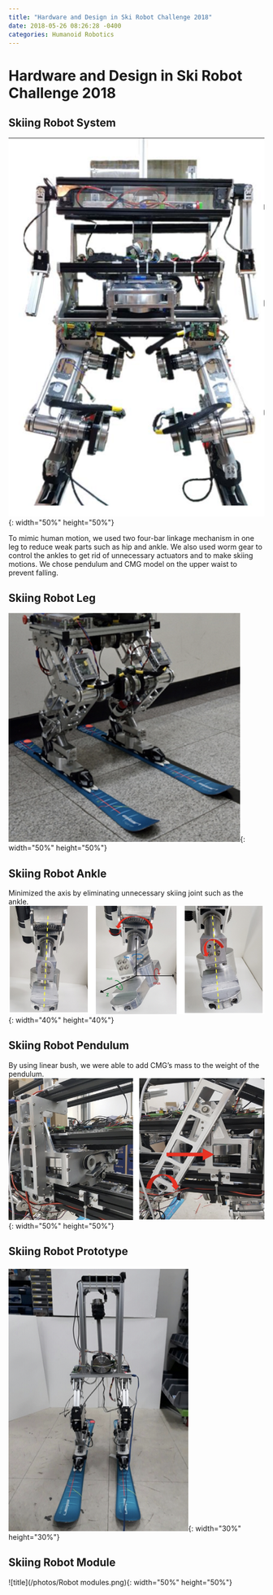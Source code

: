 ```yaml
---
title: "Hardware and Design in Ski Robot Challenge 2018"
date: 2018-05-26 08:26:28 -0400
categories: Humanoid Robotics
---
```


# Hardware and Design in Ski Robot Challenge 2018
## Skiing Robot System
![title](/photos/Skirobot_body.png){: width="50%" height="50%"}

To mimic human motion, we used two four-bar linkage mechanism in one leg to reduce weak parts such as hip and ankle. We also used worm gear to control the ankles to get rid of unnecessary actuators and to make skiing motions. We chose pendulum and CMG model on the upper waist to prevent falling. 

## Skiing Robot Leg
![title](/photos/Skirobot_leg.png){: width="50%" height="50%"}

## Skiing Robot Ankle
Minimized the axis by eliminating unnecessary skiing joint such as the ankle.
![title](/photos/Skirobot_ankle.png){: width="40%" height="40%"}

## Skiing Robot Pendulum
By using linear bush, we were able to add CMG’s mass to the weight of the pendulum.
![title](/photos/Skirobot_pendulum2.png){: width="50%" height="50%"}

## Skiing Robot Prototype
![title](/photos/Skirobot_proto.png){: width="30%" height="30%"}

## Skiing Robot Module
![title](/photos/Robot modules.png){: width="50%" height="50%"}

